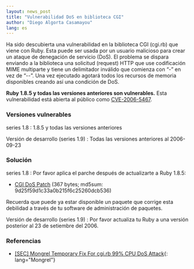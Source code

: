 ```yaml
---
layout: news_post
title: "Vulnerabilidad DoS en biblioteca CGI"
author: "Diego Algorta Casamayou"
lang: es
---
```


Ha sido descubierta una vulnerabilidad en la biblioteca CGI (cgi.rb) que
viene con Ruby. Esta puede ser usada por un usuario malicioso para crear
un ataque de denegación de servicio (DoS). El problema se dispara
enviando a la biblioteca una solicitud (request) HTTP que use
codificación MIME multiparte y tiene un delimitador inválido que
comienza con “-” en vez de “--”. Una vez ejecutado agotará todos los
recursos de memoria disponibles creando así una condición de DoS.

**Ruby 1.8.5 y todas las versiones anteriores son vulnerables.** Esta
vulnerabilidad está abierta al público como [CVE-2006-5467][1].

### Versiones vulnerables

series 1.8
: 1\.8.5 y todas las versiones anteriores

Versión de desarrollo (series 1.9)
: Todas las versiones anteriores al 2006-09-23

### Solución

series 1.8
: Por favor aplica el parche después de actualizarte a Ruby 1.8.5:
  * [CGI DoS Patch][2] (367 bytes; md5sum:
    9d25f59d1c33a0b215f6c25260dcb536)

  Recuerda que puede ya estar disponible un paquete que corrige esta
  debilidad a través de tu software de administración de paquetes.

Versión de desarrollo (series 1.9)
: Por favor actualiza tu Ruby a una versión posterior al 23 de setiembre
  del 2006.

### Referencias

* [ \[SEC\] Mongrel Temporary Fix For cgi.rb 99% CPU DoS Attack][3]{:
  lang="Mongrel"}



[1]: http://cve.mitre.org/cgi-bin/cvename.cgi?name=CVE-2006-5467 
[2]: http://ftp.ruby-lang.org/pub/ruby/1.8/ruby-1.8.5-cgi-dos-1.patch 
[3]: http://rubyforge.org/pipermail/mongrel-users/2006-October/001946.html 
